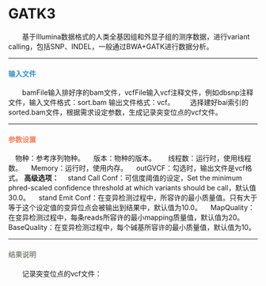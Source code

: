 # GATK3
　　基于Illumina数据格式的人类全基因组和外显子组的测序数据，进行variant calling，包括SNP、INDEL，一般通过BWA+GATK进行数据分析。
***
#### **<i class="fa fa-dot-circle-o" aria-hidden="true" style="color:#3090C7"></i><span style="color:#3090C7"> 输入文件**

　　bamFile输入排好序的bam文件，vcfFile输入vcf注释文件，例如dbsnp注释文件，输入文件格式：sort.bam  输出文件格式：vcf。
　　选择建好bai索引的sorted.bam文件，根据需求设定参数，生成记录突变位点的vcf文件。

***
#### **<i class="fa fa-cog" aria-hidden="true" style="color:#F88158"></i> <span style="color:#F88158">参数设置**
　<label id='species'>物种：</label>参考序列物种。
　<label id='speciesVersion'>版本：</label>物种的版本。　
　<label id='thread'>线程数：</label>运行时，使用线程数。
　<label id='memory'>Memory：</label>运行时，使用内存。
　<label id='gvcf'>outGVCF：</label>勾选时，输出文件是vcf格式。
**高级选项：**
　<label id='standCallConf'>stand Call Conf：</label>可信度阈值的设定，Set the minimum phred-scaled confidence threshold at which variants should be call，默认值30.0。
　<label id='standEmitConf'>stand Emit Conf：</label>在变异检测过程中，所容许的最小质量值。只有大于等于这个设定值的变异位点会被输出到结果中，默认值为10.0。
　<label id='mmq'>MapQuality：</label>在变异检测过程中，每条reads所容许的最小mapping质量值，默认值为20。
　<label id='mbq'>BaseQuality：</label>在变异检测过程中，每个碱基所容许的最小质量值，默认值为10。
***

#### **<i class="fa fa-file-text" aria-hidden="true" style="color:#848b79"></i><span style="color:#848b79"> 结果说明**

　　记录突变位点的vcf文件：
<div style="text-align:center">
<img data-src="1.png" width="700px" ></img>
</div>